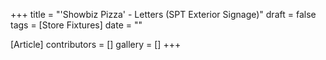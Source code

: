 +++
title = "'Showbiz Pizza' - Letters (SPT Exterior Signage)"
draft = false
tags = [Store Fixtures]
date = ""

[Article]
contributors = []
gallery = []
+++